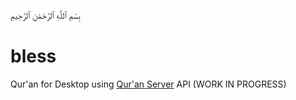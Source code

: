 بِسْمِ ٱللَّٰهِ ٱلرَّحْمَٰنِ ٱلرَّحِيمِ
# bless
Qur'an for Desktop using [Qur'an Server](https://github.com/bal-sm/quran_server) API (WORK IN PROGRESS)
